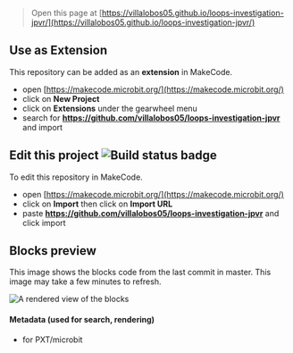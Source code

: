 
> Open this page at [https://villalobos05.github.io/loops-investigation-jpvr/](https://villalobos05.github.io/loops-investigation-jpvr/)

## Use as Extension

This repository can be added as an **extension** in MakeCode.

* open [https://makecode.microbit.org/](https://makecode.microbit.org/)
* click on **New Project**
* click on **Extensions** under the gearwheel menu
* search for **https://github.com/villalobos05/loops-investigation-jpvr** and import

## Edit this project ![Build status badge](https://github.com/villalobos05/loops-investigation-jpvr/workflows/MakeCode/badge.svg)

To edit this repository in MakeCode.

* open [https://makecode.microbit.org/](https://makecode.microbit.org/)
* click on **Import** then click on **Import URL**
* paste **https://github.com/villalobos05/loops-investigation-jpvr** and click import

## Blocks preview

This image shows the blocks code from the last commit in master.
This image may take a few minutes to refresh.

![A rendered view of the blocks](https://github.com/villalobos05/loops-investigation-jpvr/raw/master/.github/makecode/blocks.png)

#### Metadata (used for search, rendering)

* for PXT/microbit
<script src="https://makecode.com/gh-pages-embed.js"></script><script>makeCodeRender("{{ site.makecode.home_url }}", "{{ site.github.owner_name }}/{{ site.github.repository_name }}");</script>
